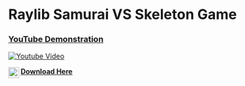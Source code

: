 <h1>Raylib Samurai VS Skeleton Game</h1>

### [YouTube Demonstration](https://www.youtube.com/watch?v=KkWUSr-gYdM)
[![Youtube Video](https://img.youtube.com/vi/KkWUSr-gYdM/0.jpg)](https://www.youtube.com/watch?v=KkWUSr-gYdM)

[<img align="left" alt="WaiLimChan | YouTube" width="22px" src="https://cdn.jsdelivr.net/npm/simple-icons@v3/icons/itch-dot-io.svg" /> **Download Here**][itch.io]

[Itch.io]: https://wailimchan.itch.io/raylib-samurai-vs-skeleton
